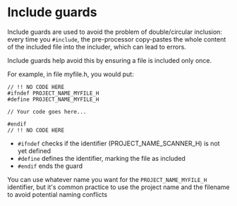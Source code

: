<!-- desc: How include guards prevent multiple inclusion in C++ headers, and how to write them. -->

# Include guards

Include guards are used to avoid the problem of double/circular inclusion: every time you `#include`, the pre-processor copy-pastes the whole content of the included file into the includer, which can lead to errors.

Include guards help avoid this by ensuring a file is included only once.


For example, in file myfile.h, you would put:
```
// !! NO CODE HERE
#ifndef PROJECT_NAME_MYFILE_H
#define PROJECT_NAME_MYFILE_H

// Your code goes here...

#endif
// !! NO CODE HERE
```

- `#ifndef` checks if the identifier (PROJECT_NAME_SCANNER_H) is not yet defined
- `#define` defines the identifier, marking the file as included
- `#endif` ends the guard

You can use whatever name you want for the `PROJECT_NAME_MYFILE_H` identifier, but it's common practice to use the project name and the filename to avoid potential naming conflicts 
